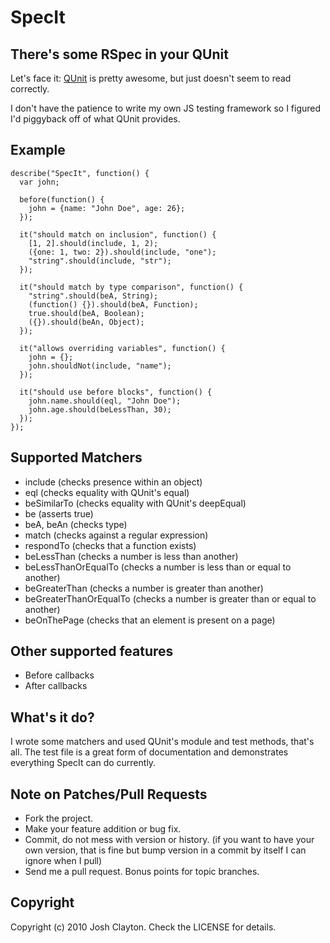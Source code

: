 # SpecIt

## There's some RSpec in your QUnit

Let's face it: [QUnit](http://github.com/jquery/qunit) is pretty awesome, but just doesn't seem to read correctly.

I don't have the patience to write my own JS testing framework so I figured I'd piggyback off of what QUnit provides.

## Example

    describe("SpecIt", function() {
      var john;

      before(function() {
        john = {name: "John Doe", age: 26};
      });

      it("should match on inclusion", function() {
        [1, 2].should(include, 1, 2);
        ({one: 1, two: 2}).should(include, "one");
        "string".should(include, "str");
      });

      it("should match by type comparison", function() {
        "string".should(beA, String);
        (function() {}).should(beA, Function);
        true.should(beA, Boolean);
        ({}).should(beAn, Object);
      });

      it("allows overriding variables", function() {
        john = {};
        john.shouldNot(include, "name");
      });

      it("should use before blocks", function() {
        john.name.should(eql, "John Doe");
        john.age.should(beLessThan, 30);
      });
    });

## Supported Matchers

* include (checks presence within an object)
* eql (checks equality with QUnit's equal)
* beSimilarTo (checks equality with QUnit's deepEqual)
* be (asserts true)
* beA, beAn (checks type)
* match (checks against a regular expression)
* respondTo (checks that a function exists)
* beLessThan (checks a number is less than another)
* beLessThanOrEqualTo (checks a number is less than or equal to another)
* beGreaterThan (checks a number is greater than another)
* beGreaterThanOrEqualTo (checks a number is greater than or equal to another)
* beOnThePage (checks that an element is present on a page)

## Other supported features

* Before callbacks
* After callbacks

## What's it do?

I wrote some matchers and used QUnit's module and test methods, that's all.  The test file is a great form of documentation and demonstrates everything SpecIt can do currently.

## Note on Patches/Pull Requests

* Fork the project.
* Make your feature addition or bug fix.
* Commit, do not mess with version or history.
  (if you want to have your own version, that is fine but bump version in a commit by itself I can ignore when I pull)
* Send me a pull request. Bonus points for topic branches.

## Copyright

Copyright (c) 2010 Josh Clayton.  Check the LICENSE for details.
